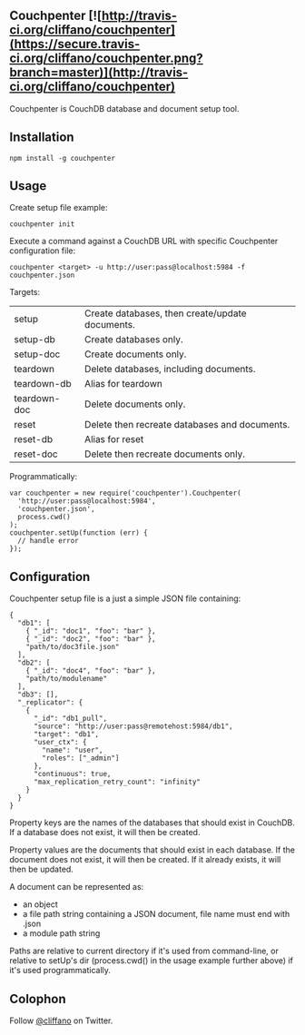 Couchpenter [![http://travis-ci.org/cliffano/couchpenter](https://secure.travis-ci.org/cliffano/couchpenter.png?branch=master)](http://travis-ci.org/cliffano/couchpenter)
-----------

Couchpenter is CouchDB database and document setup tool.

Installation
------------

    npm install -g couchpenter 

Usage
-----

Create setup file example:

    couchpenter init

Execute a command against a CouchDB URL with specific Couchpenter configuration file:

    couchpenter <target> -u http://user:pass@localhost:5984 -f couchpenter.json

Targets:

<table>
<tr><td>setup</td><td>Create databases, then create/update documents.</td></tr>
<tr><td>setup-db</td><td>Create databases only.</td></tr>
<tr><td>setup-doc</td><td>Create documents only.</td></tr>
<tr><td>teardown</td><td>Delete databases, including documents.</td></tr>
<tr><td>teardown-db</td><td>Alias for teardown</td></tr>
<tr><td>teardown-doc</td><td>Delete documents only.</td></tr>
<tr><td>reset</td><td>Delete then recreate databases and documents.</td></tr>
<tr><td>reset-db</td><td>Alias for reset</td></tr>
<tr><td>reset-doc</td><td>Delete then recreate documents only.</td></tr>
</table>

Programmatically:

    var couchpenter = new require('couchpenter').Couchpenter(
      'http://user:pass@localhost:5984',
      'couchpenter.json',
      process.cwd()
    );
    couchpenter.setUp(function (err) {
      // handle error
    });

Configuration
-------------

Couchpenter setup file is a just a simple JSON file containing:

    {
      "db1": [
        { "_id": "doc1", "foo": "bar" },
        { "_id": "doc2", "foo": "bar" },
        "path/to/doc3file.json"
      ],
      "db2": [
        { "_id": "doc4", "foo": "bar" },
        "path/to/modulename"
      ],
      "db3": [],
      "_replicator": {
        {
          "_id": "db1_pull",
          "source": "http://user:pass@remotehost:5984/db1",
          "target": "db1",
          "user_ctx": {
            "name": "user",
            "roles": ["_admin"]
          },
          "continuous": true,
          "max_replication_retry_count": "infinity"
        }
      }
    }

Property keys are the names of the databases that should exist in CouchDB. If a database does not exist, it will then be created.

Property values are the documents that should exist in each database. If the document does not exist, it will then be created. If it already exists, it will then be updated.

A document can be represented as:

* an object
* a file path string containing a JSON document, file name must end with .json
* a module path string

Paths are relative to current directory if it's used from command-line, or relative to setUp's dir (process.cwd() in the usage example further above) if it's used programmatically.

Colophon
--------

Follow [@cliffano](http://twitter.com/cliffano) on Twitter.
